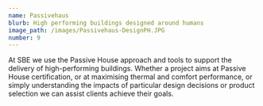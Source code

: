 ```yaml
---
name: Passivehaus
blurb: High performing buildings designed around humans
image_path: /images/Passivehaus-DesignPH.JPG
number: 9
---
```


At SBE we use the Passive House approach and tools to support the delivery of high-performing buildings. Whether a project aims at Passive House certification, or at maximising thermal and comfort performance, or simply understanding the impacts of particular design decisions or product selection we can assist clients achieve their goals.

&nbsp;